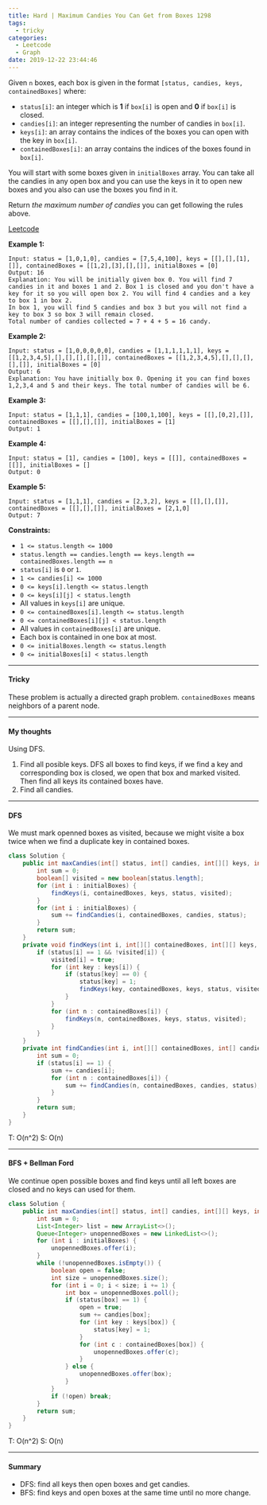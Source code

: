 ```yaml
---
title: Hard | Maximum Candies You Can Get from Boxes 1298
tags:
  - tricky
categories:
  - Leetcode
  - Graph
date: 2019-12-22 23:44:46
---
```


Given `n` boxes, each box is given in the format `[status, candies, keys, containedBoxes]` where:

- `status[i]`: an integer which is **1** if `box[i]` is open and **0** if `box[i]` is closed.
- `candies[i]`: an integer representing the number of candies in `box[i]`.
- `keys[i]`: an array contains the indices of the boxes you can open with the key in `box[i]`.
- `containedBoxes[i]`: an array contains the indices of the boxes found in `box[i]`.

You will start with some boxes given in `initialBoxes` array. You can take all the candies in any open box and you can use the keys in it to open new boxes and you also can use the boxes you find in it.

Return *the maximum number of candies* you can get following the rules above.

[Leetcode](https://leetcode.com/problems/maximum-candies-you-can-get-from-boxes/)

<!--more-->

**Example 1:**

```
Input: status = [1,0,1,0], candies = [7,5,4,100], keys = [[],[],[1],[]], containedBoxes = [[1,2],[3],[],[]], initialBoxes = [0]
Output: 16
Explanation: You will be initially given box 0. You will find 7 candies in it and boxes 1 and 2. Box 1 is closed and you don't have a key for it so you will open box 2. You will find 4 candies and a key to box 1 in box 2.
In box 1, you will find 5 candies and box 3 but you will not find a key to box 3 so box 3 will remain closed.
Total number of candies collected = 7 + 4 + 5 = 16 candy.
```

**Example 2:**

```
Input: status = [1,0,0,0,0,0], candies = [1,1,1,1,1,1], keys = [[1,2,3,4,5],[],[],[],[],[]], containedBoxes = [[1,2,3,4,5],[],[],[],[],[]], initialBoxes = [0]
Output: 6
Explanation: You have initially box 0. Opening it you can find boxes 1,2,3,4 and 5 and their keys. The total number of candies will be 6.
```

**Example 3:**

```
Input: status = [1,1,1], candies = [100,1,100], keys = [[],[0,2],[]], containedBoxes = [[],[],[]], initialBoxes = [1]
Output: 1
```

**Example 4:**

```
Input: status = [1], candies = [100], keys = [[]], containedBoxes = [[]], initialBoxes = []
Output: 0
```

**Example 5:**

```
Input: status = [1,1,1], candies = [2,3,2], keys = [[],[],[]], containedBoxes = [[],[],[]], initialBoxes = [2,1,0]
Output: 7
```

**Constraints:**

- `1 <= status.length <= 1000`
- `status.length == candies.length == keys.length == containedBoxes.length == n`
- `status[i]` is `0` or `1`.
- `1 <= candies[i] <= 1000`
- `0 <= keys[i].length <= status.length`
- `0 <= keys[i][j] < status.length`
- All values in `keys[i]` are unique.
- `0 <= containedBoxes[i].length <= status.length`
- `0 <= containedBoxes[i][j] < status.length`
- All values in `containedBoxes[i]` are unique.
- Each box is contained in one box at most.
- `0 <= initialBoxes.length <= status.length`
- `0 <= initialBoxes[i] < status.length`

---

#### Tricky 

These problem is actually a directed graph problem. `containedBoxes` means neighbors of a parent node.

---

#### My thoughts 

Using DFS. 

1. Find all posible keys. DFS all boxes to find keys, if we find a key and corresponding box is closed, we open that box and marked visited. Then find all keys its contained boxes have.
2. Find all candies.

---

#### DFS 

We must mark openned boxes as visited, because we might visite a box twice when we find a duplicate key in contained boxes.

```java
class Solution {
    public int maxCandies(int[] status, int[] candies, int[][] keys, int[][] containedBoxes, int[] initialBoxes) {
        int sum = 0;
        boolean[] visited = new boolean[status.length];
        for (int i : initialBoxes) {
            findKeys(i, containedBoxes, keys, status, visited);
        }
        for (int i : initialBoxes) {
            sum += findCandies(i, containedBoxes, candies, status);
        }
        return sum;
    }
    private void findKeys(int i, int[][] containedBoxes, int[][] keys, int[] status, boolean[] visited) {
        if (status[i] == 1 && !visited[i]) {
            visited[i] = true;
            for (int key : keys[i]) {
                if (status[key] == 0) {
                    status[key] = 1;
                    findKeys(key, containedBoxes, keys, status, visited);
                }
            }
            for (int n : containedBoxes[i]) {
                findKeys(n, containedBoxes, keys, status, visited);
            }
        }
    }
    private int findCandies(int i, int[][] containedBoxes, int[] candies, int[] status) {
        int sum = 0;
        if (status[i] == 1) {
            sum += candies[i];
            for (int n : containedBoxes[i]) {
                sum += findCandies(n, containedBoxes, candies, status);
            }
        }
        return sum;
    }
}
```

T: O(n^2) S: O(n)

---

#### BFS + Bellman Ford 

We continue open possible boxes and find keys until all left boxes are closed and no keys can used for them.

```java
class Solution {
    public int maxCandies(int[] status, int[] candies, int[][] keys, int[][] containedBoxes, int[] initialBoxes) {
        int sum = 0;
        List<Integer> list = new ArrayList<>();
        Queue<Integer> unopennedBoxes = new LinkedList<>();
        for (int i : initialBoxes) {
            unopennedBoxes.offer(i);
        }
        while (!unopennedBoxes.isEmpty()) {
            boolean open = false;
            int size = unopennedBoxes.size();
            for (int i = 0; i < size; i += 1) {
                int box = unopennedBoxes.poll();
                if (status[box] == 1) {
                    open = true;
                    sum += candies[box];
                    for (int key : keys[box]) {
                        status[key] = 1;
                    }
                    for (int c : containedBoxes[box]) {
                        unopennedBoxes.offer(c);
                    }
                } else {
                    unopennedBoxes.offer(box);
                }
            }
            if (!open) break;
        }
        return sum;
    }
}
```

T: O(n^2) S: O(n)

---

#### Summary 

* DFS: find all keys then open boxes and get candies.
* BFS: find keys and open boxes at the same time until no more change.